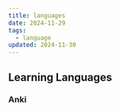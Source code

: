 ```yaml
---
title: languages
date: 2024-11-29
tags:
  - language
updated: 2024-11-30
---
```


## Learning Languages
### Anki